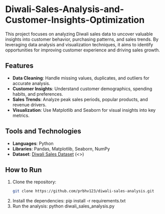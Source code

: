 # Diwali-Sales-Analysis-and-Customer-Insights-Optimization
This project focuses on analyzing Diwali sales data to uncover valuable insights into customer behavior, purchasing patterns, and sales trends. By leveraging data analysis and visualization techniques, it aims to identify opportunities for improving customer experience and driving sales growth.  

## Features  
- **Data Cleaning**: Handle missing values, duplicates, and outliers for accurate analysis.  
- **Customer Insights**: Understand customer demographics, spending habits, and preferences.  
- **Sales Trends**: Analyze peak sales periods, popular products, and revenue drivers.  
- **Visualization**: Use Matplotlib and Seaborn for visual insights into key metrics.  

## Tools and Technologies  
- **Languages**: Python  
- **Libraries**: Pandas, Matplotlib, Seaborn, NumPy
- **Dataset**: [Diwali Sales Dataset](#) (<>)


## How to Run  
1. Clone the repository:  
   ```bash  
   git clone https://github.com/prbhv123/diwali-sales-analysis.git
2. Install the dependencies:
   pip install -r requirements.txt
3. Run the analysis:
   python diwali_sales_analysis.py 
